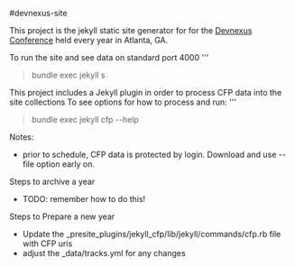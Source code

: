 #devnexus-site

This project is the jekyll static site generator for for the [Devnexus Conference](https://devnexus.com) held every
year in Atlanta, GA.

To run the site and see data on standard port 4000
'''
> bundle exec jekyll s


This project includes a Jekyll plugin in order to process CFP data into the site collections
To see options for how to process and run:
'''
> bundle exec jekyll cfp --help


Notes:
* prior to schedule, CFP data is protected by login.  Download and use --file option early on.

Steps to archive a year
* TODO: remember how to do this!

Steps to Prepare a new year
* Update the _presite_plugins/jekyll_cfp/lib/jekyll/commands/cfp.rb file with CFP uris
* adjust the _data/tracks.yml for any changes


